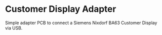 # Customer Display Adapter

Simple adapter PCB to connect a Siemens Nixdorf BA63 Customer Display via USB.